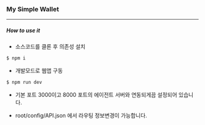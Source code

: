 ### My Simple Wallet

---

##### How to use it

- 소스코드를 클론 후 의존성 설치

```sh
$ npm i
```

- 개발모드로 웹앱 구동

```sh
$ npm run dev
```

- 기본 포트 3000이고 8000 포트의 에이전트 서버와 연동되게끔 설정되어 있습니다.

- root/config/API.json 에서 라우팅 정보변경이 가능합니다.
